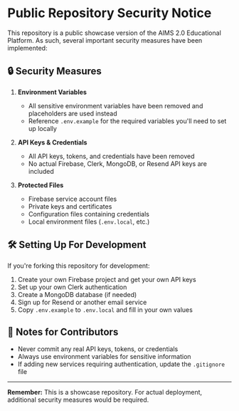 # Public Repository Security Notice

This repository is a public showcase version of the AIMS 2.0 Educational Platform. As such, several important security measures have been implemented:

## 🔒 Security Measures

1. **Environment Variables**
   - All sensitive environment variables have been removed and placeholders are used instead
   - Reference `.env.example` for the required variables you'll need to set up locally

2. **API Keys & Credentials**
   - All API keys, tokens, and credentials have been removed
   - No actual Firebase, Clerk, MongoDB, or Resend API keys are included

3. **Protected Files**
   - Firebase service account files
   - Private keys and certificates
   - Configuration files containing credentials
   - Local environment files (`.env.local`, etc.)

## 🛠️ Setting Up For Development

If you're forking this repository for development:

1. Create your own Firebase project and get your own API keys
2. Set up your own Clerk authentication
3. Create a MongoDB database (if needed)
4. Sign up for Resend or another email service
5. Copy `.env.example` to `.env.local` and fill in your own values

## 📝 Notes for Contributors

- Never commit any real API keys, tokens, or credentials
- Always use environment variables for sensitive information
- If adding new services requiring authentication, update the `.gitignore` file

---

**Remember:** This is a showcase repository. For actual deployment, additional security measures would be required.
